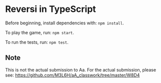 # Reversi in TypeScript

Before beginning, install dependencies with: `npm install`.

To play the game, run: `npm start`.

To run the tests, run: `npm test`.

## Note
This is not the actual submission to Aa.
For the actual submission, please see: https://github.com/M3L6H/aA_classwork/tree/master/W8D4